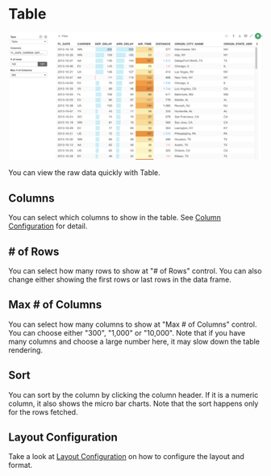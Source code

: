 # Table

![](images/table1.png)

You can view the raw data quickly with Table. 

## Columns 

You can select which columns to show in the table. See [Column Configuration](column-configuration.md) for detail.

## # of Rows

You can select how many rows to show at "# of Rows" control. You can also change either showing the first rows or last rows in the data frame. 


## Max # of Columns

You can select how many columns to show at "Max # of Columns" control. You can choose either "300", "1,000" or "10,000". Note that if you have many columns and choose a large number here, it may slow down the table rendering. 

## Sort 

You can sort by the column by clicking the column header.  If it is a numeric column, it also shows the micro bar charts. Note that the sort happens only for the rows fetched. 


## Layout Configuration

Take a look at [Layout Configuration](layout.md) on how to configure the layout and format. 
